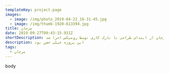 ```yaml
---
templateKey: project-page
images:
  - image: /img/photo_2019-04-22_18-31-45.jpg
  - image: /img/thumb-1920-613394.jpg
title: مرجان
date: 2019-09-27T09:43:15.931Z
shortDescription: پروژه ی مرجان از ابتدای طراحی تا نازک کاری توسط رومیکس اجرا شد
description: این پروژه خیلی خفن بود
tags:
  - مرجان
---
```


body
